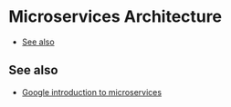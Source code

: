 # Microservices Architecture

- [See also](#see-also)

## See also

- [Google introduction to microservices](https://cloud.google.com/architecture/microservices-architecture-introduction?hl=en)
